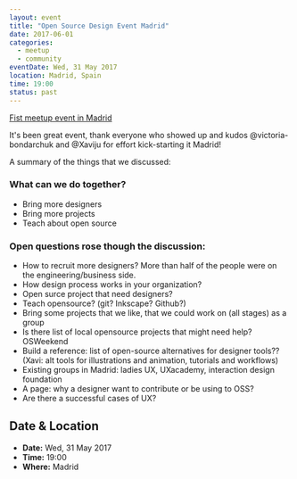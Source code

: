 ```yaml
---
layout: event
title: "Open Source Design Event Madrid"
date: 2017-06-01
categories:
  - meetup
  - community
eventDate: Wed, 31 May 2017
location: Madrid, Spain
time: 19:00
status: past
---
```


[Fist meetup event in Madrid](https://www.meetup.com/es-ES/Open-Source-Design-Madrid-Chapter/events/240536154/) 

It's been great event, thank everyone who showed up and kudos @victoria-bondarchuk and @Xaviju for effort kick-starting it Madrid!

A summary of the things that we discussed:

### What can we do together?
 - Bring more designers
 - Bring more projects
 - Teach about open source 


### Open questions rose though the discussion:
 - How to recruit more designers? More than half of the people were on the engineering/business side.
 - How design process works in your organization?
 - Open surce project that need designers?
 - Teach opensource? (git? Inkscape? Github?)
 - Bring some projects that we like, that we could work on (all stages) as a group
 - Is there list of local opensource projects that might need help? OSWeekend
 - Build a reference: list of open-source alternatives for designer tools??  (Xavi: alt tools for illustrations and animation, tutorials and workflows)
 - Existing groups in Madrid: ladies UX, UXacademy, interaction design foundation
 - A page: why a designer want to contribute or be using to OSS?
 - Are there a successful cases of UX?

## Date & Location

- **Date:** Wed, 31 May 2017
- **Time:** 19:00
- **Where:** Madrid

